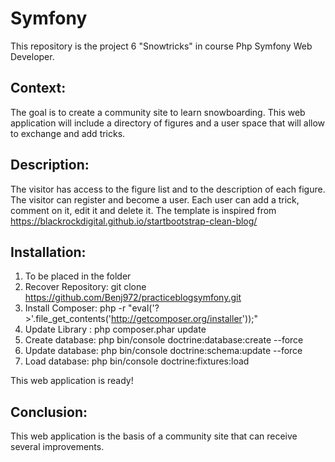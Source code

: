 Symfony
=======

This repository is the project 6 "Snowtricks" in course Php Symfony Web Developer.

Context:
--------

The goal is to create a community site to learn snowboarding.
This web application will include a directory of figures and a user space that will allow to exchange and add tricks.

Description:
------------

The visitor has access to the figure list and to the description of each figure. The visitor can register and become a user. Each user can add a trick, comment on it, edit it and delete it.
The template is inspired from https://blackrockdigital.github.io/startbootstrap-clean-blog/

Installation:
-------------
1. To be placed in the folder
2. Recover Repository: git clone https://github.com/Benj972/practiceblogsymfony.git
3. Install Composer: php -r "eval('?>'.file_get_contents('http://getcomposer.org/installer'));"
4. Update Library : php composer.phar update
5. Create database: php bin/console doctrine:database:create --force
6. Update database: php bin/console doctrine:schema:update --force
7. Load database: php bin/console doctrine:fixtures:load

This web application is ready!

Conclusion:
-----------
This web application is the basis of a community site that can receive several improvements.





